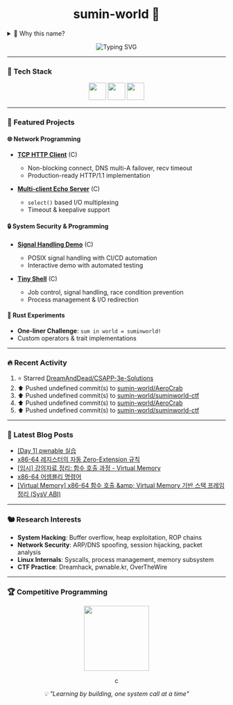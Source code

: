 <h1 align="center">sumin-world 🦀</h1>

<details>
<summary>🤔 Why this name?</summary>

```rust
use std::ops::BitOr;

struct S(&'static str);

impl BitOr for S {
    type Output = String;
    fn bitor(self, rhs: Self) -> Self::Output {
        format!("{} in {}!", self.0, rhs.0)
    }
}

fn main() {
    println!("{}", S("sum") | S("world"));
}
```

*Sometimes the answer is in the code itself* ✨
</details>

<p align="center">
  <img src="https://readme-typing-svg.demolab.com?font=Share+Tech+Mono&weight=700&size=24&pause=1200&color=00F5FF&center=true&vCenter=true&width=650&lines=C+%26+Rust+System+Programming;Linux+Kernel+%26+Security+Research" alt="Typing SVG" />
</p>

---

### 🔧 Tech Stack

<p align="center">
  <img src="https://cdn.jsdelivr.net/gh/devicons/devicon/icons/c/c-original.svg" width="40" height="40"/>
  <img src="https://cdn.jsdelivr.net/gh/devicons/devicon/icons/rust/rust-original.svg" width="40" height="40"/>
  <img src="https://cdn.jsdelivr.net/gh/devicons/devicon/icons/linux/linux-original.svg" width="40" height="40"/>
</p>

---

### 🚀 Featured Projects

#### 🌐 Network Programming
- **[TCP HTTP Client](https://github.com/sumin-world/suminworld-system-lab/tree/main/network/basics)** (C)
  - Non-blocking connect, DNS multi-A failover, recv timeout
  - Production-ready HTTP/1.1 implementation

- **[Multi-client Echo Server](https://github.com/sumin-world/suminworld-system-lab/tree/main/network/echo_server)** (C)
  - `select()` based I/O multiplexing
  - Timeout & keepalive support

#### 🔒 System Security & Programming
- **[Signal Handling Demo](https://github.com/sumin-world/suminworld-system-lab/tree/main/signal-demo)** (C)
  - POSIX signal handling with CI/CD automation
  - Interactive demo with automated testing

- **[Tiny Shell](https://github.com/sumin-world/suminworld-system-lab/tree/main/tinyshell)** (C)
  - Job control, signal handling, race condition prevention
  - Process management & I/O redirection

#### 🦀 Rust Experiments
- **One-liner Challenge**: `sum in world = suminworld!`
- Custom operators & trait implementations

---

### 🔥 Recent Activity

<!--RECENT_ACTIVITY:start-->
1. ⭐ Starred [DreamAndDead/CSAPP-3e-Solutions](https://github.com/DreamAndDead/CSAPP-3e-Solutions)<br>
2. ⬆️ Pushed undefined commit(s) to [sumin-world/AeroCrab](https://github.com/sumin-world/AeroCrab)<br>
3. ⬆️ Pushed undefined commit(s) to [sumin-world/suminworld-ctf](https://github.com/sumin-world/suminworld-ctf)<br>
4. ⬆️ Pushed undefined commit(s) to [sumin-world/AeroCrab](https://github.com/sumin-world/AeroCrab)<br>
5. ⬆️ Pushed undefined commit(s) to [sumin-world/suminworld-ctf](https://github.com/sumin-world/suminworld-ctf)<br>
<!--RECENT_ACTIVITY:end-->

---

### 📝 Latest Blog Posts

<!-- BLOG-POST-LIST:START -->
- [[Day 1] pwnable 실습](https://suminworld.tistory.com/33)
- [x86-64 레지스터의 자동 Zero-Extension 규칙](https://suminworld.tistory.com/31)
- [[임시] 강의자료 정리: 함수 호출 과정 - Virtual Memory](https://suminworld.tistory.com/30)
- [x86-64 어셈블리 명령어](https://suminworld.tistory.com/29)
- [[Virtual Memory] x86-64 함수 호출 &amp;amp; Virtual Memory 기반 스택 프레임 정리 &lpar;SysV ABI&rpar;](https://suminworld.tistory.com/28)
<!-- BLOG-POST-LIST:END -->

---

### 🐿️ Research Interests

- **System Hacking**: Buffer overflow, heap exploitation, ROP chains
- **Network Security**: ARP/DNS spoofing, session hijacking, packet analysis
- **Linux Internals**: Syscalls, process management, memory subsystem
- **CTF Practice**: Dreamhack, pwnable.kr, OverTheWire

---

### 🏆 Competitive Programming

<p align="center">
  <a href="https://solved.ac/bettermonde/">
    <img src="http://mazassumnida.wtf/api/v2/generate_badge?boj=bettermonde" height="150"/>
  </a>
</p>

<p align="center">
  <img src="https://komarev.com/ghpvc/?username=sumin-world&label=count" alt="count" height="16" />
</p>

<p align="center">
  <i>💡 "Learning by building, one system call at a time"</i>
</p>
